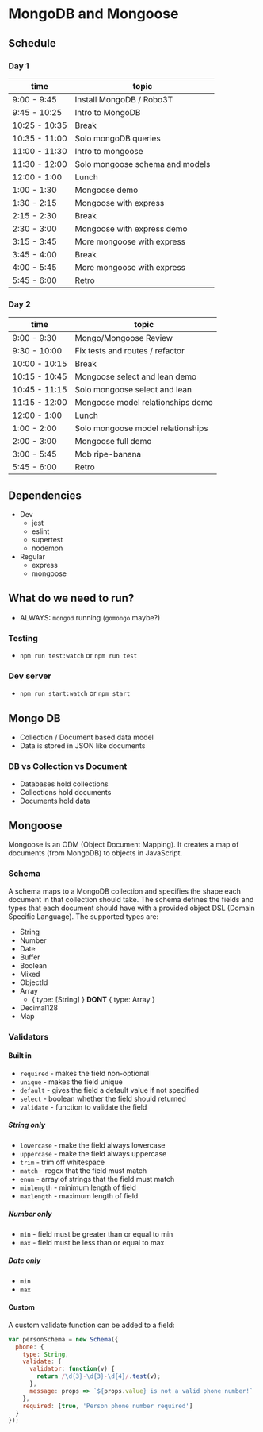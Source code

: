 # MongoDB and Mongoose

## Schedule

### Day 1

time | topic
--- | ---
9:00 - 9:45 | Install MongoDB / Robo3T
9:45 - 10:25 | Intro to MongoDB
10:25 - 10:35 | Break
10:35 - 11:00 | Solo mongoDB queries
11:00 - 11:30 | Intro to mongoose
11:30 - 12:00 | Solo mongoose schema and models
12:00 - 1:00 | Lunch
1:00 - 1:30 | Mongoose demo
1:30 - 2:15 | Mongoose with express
2:15 - 2:30 | Break
2:30 - 3:00 | Mongoose with express demo
3:15 - 3:45 | More mongoose with express
3:45 - 4:00 | Break
4:00 - 5:45 | More mongoose with express
5:45 - 6:00 | Retro

### Day 2

time | topic
--- | ---
9:00 - 9:30 | Mongo/Mongoose Review
9:30 - 10:00 | Fix tests and routes / refactor
10:00 - 10:15 | Break
10:15 - 10:45 | Mongoose select and lean demo
10:45 - 11:15 | Solo mongoose select and lean
11:15 - 12:00 | Mongoose model relationships demo
12:00 - 1:00 | Lunch
1:00 - 2:00 | Solo mongoose model relationships
2:00 - 3:00 | Mongoose full demo
3:00 - 5:45 | Mob ripe-banana
5:45 - 6:00 | Retro

## Dependencies

* Dev
  * jest
  * eslint
  * supertest
  * nodemon
* Regular
  * express
  * mongoose

## What do we need to run?

* ALWAYS: `mongod` running (`gomongo` maybe?)

### Testing

* `npm run test:watch` or `npm run test`

### Dev server

* `npm run start:watch` or `npm start`

## Mongo DB

* Collection / Document based data model
* Data is stored in JSON like documents

### DB vs Collection vs Document

* Databases hold collections
* Collections hold documents
* Documents hold data

## Mongoose

Mongoose is an ODM (Object Document Mapping). It creates a map
of documents (from MongoDB) to objects in JavaScript.

### Schema

A schema maps to a MongoDB collection and specifies the shape
each document in that collection should take. The schema defines
the fields and types that each document should have with a
provided object DSL (Domain Specific Language). The supported
types are:

* String
* Number
* Date
* Buffer
* Boolean
* Mixed
* ObjectId
* Array
  * { type: [String] } **DONT** { type: Array }
* Decimal128
* Map

### Validators

#### Built in

* `required` - makes the field non-optional
* `unique` - makes the field unique
* `default` - gives the field a default value if not specified
* `select` - boolean whether the field should returned
* `validate` - function to validate the field

##### String only

* `lowercase` - make the field always lowercase
* `uppercase` - make the field always uppercase
* `trim` - trim off whitespace
* `match` - regex that the field must match
* `enum` - array of strings that the field must match
* `minlength` - minimum length of field
* `maxlength` - maximum length of field

##### Number only

* `min` - field must be greater than or equal to min
* `max` - field must be less than or equal to max

##### Date only

* `min`
* `max`

#### Custom

A custom validate function can be added to a field:

```js
var personSchema = new Schema({
  phone: {
    type: String,
    validate: {
      validator: function(v) {
        return /\d{3}-\d{3}-\d{4}/.test(v);
      },
      message: props => `${props.value} is not a valid phone number!`
    },
    required: [true, 'Person phone number required']
  }
});
```
